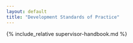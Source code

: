 ```yaml
---
layout: default
title: "Development Standards of Practice"
---
```


{% include_relative supervisor-handbook.md %}
